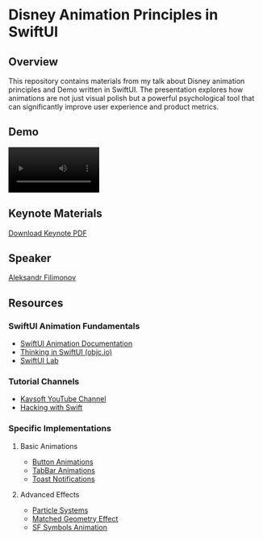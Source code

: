 # Disney Animation Principles in SwiftUI

## Overview
This repository contains materials from my talk about Disney animation principles and Demo written in SwiftUI. The presentation explores how animations are not just visual polish but a powerful psychological tool that can significantly improve user experience and product metrics.

## Demo
<video src='https://github.com/user-attachments/assets/5c15e730-1355-41d9-9ff5-8d20aa6f34ad' width="180px"></video>

## Keynote Materials
[Download Keynote PDF](Resources/Disney%20animations.pdf)

## Speaker
[Aleksandr Filimonov](https://alexfilimon.dev)

## Resources

### SwiftUI Animation Fundamentals
- [SwiftUI Animation Documentation](https://developer.apple.com/documentation/swiftui/animation)
- [Thinking in SwiftUI (objc.io)](https://www.objc.io/books/thinking-in-swiftui/)
- [SwiftUI Lab](https://swiftui-lab.com)

### Tutorial Channels
- [Kavsoft YouTube Channel](https://www.youtube.com/@Kavsoft)
- [Hacking with Swift](https://www.hackingwithswift.com)

### Specific Implementations
1. Basic Animations
   - [Button Animations](https://www.youtube.com/watch?v=pJ2P6q7Pf98)
   - [TabBar Animations](https://www.youtube.com/watch?v=tL3n-G5gUZ4)
   - [Toast Notifications](https://www.youtube.com/watch?v=nQr6d9_yeG0)

2. Advanced Effects
   - [Particle Systems](https://kavsoft.dev/swiftui_4.0_particle_effect_apr23)
   - [Matched Geometry Effect](https://talk.objc.io/episodes/S01E257-matched-geometry-effect-part-1)
   - [SF Symbols Animation](https://www.hackingwithswift.com/quick-start/swiftui/how-to-animate-sf-symbols)
